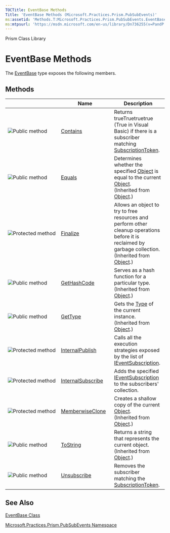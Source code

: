```yaml
---
TOCTitle: EventBase Methods
Title: 'EventBase Methods (Microsoft.Practices.Prism.PubSubEvents)'
ms:assetid: 'Methods.T:Microsoft.Practices.Prism.PubSubEvents.EventBase'
ms:mtpsurl: 'https://msdn.microsoft.com/en-us/library/Dn736255(v=PandP.50)'
---
```


Prism Class Library

EventBase Methods
=================

The [EventBase](https://msdn.microsoft.com/t:microsoft.practices.prism.pubsubevents.eventbase) type exposes the following members.

Methods
-------

<span id="methodTableToggle"></span>
<table>
<colgroup>
<col width="33%" />
<col width="33%" />
<col width="33%" />
</colgroup>
<thead>
<tr class="header">
<th> </th>
<th>Name</th>
<th>Description</th>
</tr>
</thead>
<tbody>
<tr class="odd">
<td><img src="https://msdn.microsoft.com/en-us/Dn736255.pubmethod(en-us,PandP.50).gif" title="Public method" /></td>
<td><a href="https://msdn.microsoft.com/m:microsoft.practices.prism.pubsubevents.eventbase.contains(microsoft.practices.prism.pubsubevents.subscriptiontoken)">Contains</a></td>
<td><div class="summary">
Returns trueTruetruetrue (True in Visual Basic) if there is a subscriber matching <a href="https://msdn.microsoft.com/t:microsoft.practices.prism.pubsubevents.subscriptiontoken">SubscriptionToken</a>.
</div></td>
</tr>
<tr class="even">
<td><img src="https://msdn.microsoft.com/en-us/Dn736255.pubmethod(en-us,PandP.50).gif" title="Public method" /></td>
<td><a href="http://msdn2.microsoft.com/en-us/library/bsc2ak47">Equals</a></td>
<td><div class="summary">
Determines whether the specified <a href="http://msdn2.microsoft.com/en-us/library/e5kfa45b">Object</a> is equal to the current <a href="http://msdn2.microsoft.com/en-us/library/e5kfa45b">Object</a>.
</div>
(Inherited from <a href="http://msdn2.microsoft.com/en-us/library/e5kfa45b">Object</a>.)</td>
</tr>
<tr class="odd">
<td><img src="https://msdn.microsoft.com/en-us/Dn736255.protmethod(en-us,PandP.50).gif" title="Protected method" /></td>
<td><a href="http://msdn2.microsoft.com/en-us/library/4k87zsw7">Finalize</a></td>
<td><div class="summary">
Allows an object to try to free resources and perform other cleanup operations before it is reclaimed by garbage collection.
</div>
(Inherited from <a href="http://msdn2.microsoft.com/en-us/library/e5kfa45b">Object</a>.)</td>
</tr>
<tr class="even">
<td><img src="https://msdn.microsoft.com/en-us/Dn736255.pubmethod(en-us,PandP.50).gif" title="Public method" /></td>
<td><a href="http://msdn2.microsoft.com/en-us/library/zdee4b3y">GetHashCode</a></td>
<td><div class="summary">
Serves as a hash function for a particular type.
</div>
(Inherited from <a href="http://msdn2.microsoft.com/en-us/library/e5kfa45b">Object</a>.)</td>
</tr>
<tr class="odd">
<td><img src="https://msdn.microsoft.com/en-us/Dn736255.pubmethod(en-us,PandP.50).gif" title="Public method" /></td>
<td><a href="http://msdn2.microsoft.com/en-us/library/dfwy45w9">GetType</a></td>
<td><div class="summary">
Gets the <a href="http://msdn2.microsoft.com/en-us/library/42892f65">Type</a> of the current instance.
</div>
(Inherited from <a href="http://msdn2.microsoft.com/en-us/library/e5kfa45b">Object</a>.)</td>
</tr>
<tr class="even">
<td><img src="https://msdn.microsoft.com/en-us/Dn736255.protmethod(en-us,PandP.50).gif" title="Protected method" /></td>
<td><a href="https://msdn.microsoft.com/m:microsoft.practices.prism.pubsubevents.eventbase.internalpublish(system.object%5b%5d)">InternalPublish</a></td>
<td><div class="summary">
Calls all the execution strategies exposed by the list of <a href="https://msdn.microsoft.com/t:microsoft.practices.prism.pubsubevents.ieventsubscription">IEventSubscription</a>.
</div></td>
</tr>
<tr class="odd">
<td><img src="https://msdn.microsoft.com/en-us/Dn736255.protmethod(en-us,PandP.50).gif" title="Protected method" /></td>
<td><a href="https://msdn.microsoft.com/m:microsoft.practices.prism.pubsubevents.eventbase.internalsubscribe(microsoft.practices.prism.pubsubevents.ieventsubscription)">InternalSubscribe</a></td>
<td><div class="summary">
Adds the specified <a href="https://msdn.microsoft.com/t:microsoft.practices.prism.pubsubevents.ieventsubscription">IEventSubscription</a> to the subscribers' collection.
</div></td>
</tr>
<tr class="even">
<td><img src="https://msdn.microsoft.com/en-us/Dn736255.protmethod(en-us,PandP.50).gif" title="Protected method" /></td>
<td><a href="http://msdn2.microsoft.com/en-us/library/57ctke0a">MemberwiseClone</a></td>
<td><div class="summary">
Creates a shallow copy of the current <a href="http://msdn2.microsoft.com/en-us/library/e5kfa45b">Object</a>.
</div>
(Inherited from <a href="http://msdn2.microsoft.com/en-us/library/e5kfa45b">Object</a>.)</td>
</tr>
<tr class="odd">
<td><img src="https://msdn.microsoft.com/en-us/Dn736255.pubmethod(en-us,PandP.50).gif" title="Public method" /></td>
<td><a href="http://msdn2.microsoft.com/en-us/library/7bxwbwt2">ToString</a></td>
<td><div class="summary">
Returns a string that represents the current object.
</div>
(Inherited from <a href="http://msdn2.microsoft.com/en-us/library/e5kfa45b">Object</a>.)</td>
</tr>
<tr class="even">
<td><img src="https://msdn.microsoft.com/en-us/Dn736255.pubmethod(en-us,PandP.50).gif" title="Public method" /></td>
<td><a href="https://msdn.microsoft.com/m:microsoft.practices.prism.pubsubevents.eventbase.unsubscribe(microsoft.practices.prism.pubsubevents.subscriptiontoken)">Unsubscribe</a></td>
<td><div class="summary">
Removes the subscriber matching the <a href="https://msdn.microsoft.com/t:microsoft.practices.prism.pubsubevents.subscriptiontoken">SubscriptionToken</a>.
</div></td>
</tr>
</tbody>
</table>

See Also
--------


[EventBase Class](https://msdn.microsoft.com/t:microsoft.practices.prism.pubsubevents.eventbase)

[Microsoft.Practices.Prism.PubSubEvents Namespace](https://msdn.microsoft.com/n:microsoft.practices.prism.pubsubevents)
